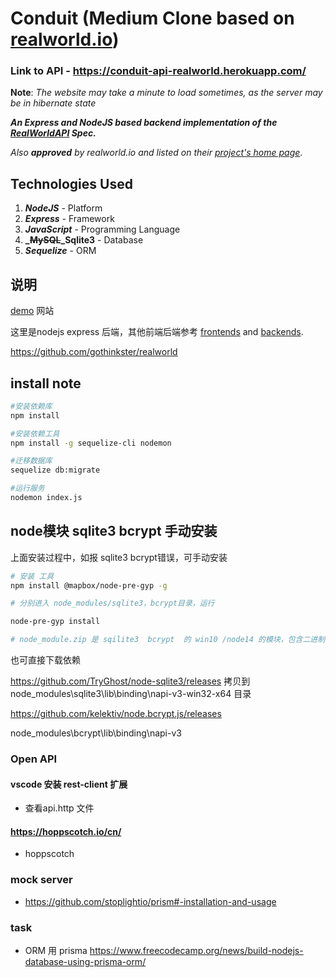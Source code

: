 # Conduit (Medium Clone based on [realworld.io](https://github.com/gothinkster/realworld))

### Link to API - https://conduit-api-realworld.herokuapp.com/

**Note**: _The website may take a minute to load sometimes, as the server may be in hibernate state_

**_An Express and NodeJS based backend implementation of the [RealWorldAPI](https://github.com/gothinkster/realworld/tree/master/api) Spec._**

_Also **approved** by realworld.io and listed on their [project's home page](https://codebase.show/projects/realworld?category=backend&language=javascript)_.

## Technologies Used

1. **_NodeJS_** - Platform
2. **_Express_** - Framework
3. **_JavaScript_** - Programming Language
4. **_~~MySQL~~_Sqlite3** - Database
5. **_Sequelize_** - ORM



## 说明

[demo](https://demo.realworld.io/#/) 网站

这里是nodejs express 后端，其他前端后端参考  [frontends](https://codebase.show/projects/realworld?category=frontend) and [backends](https://codebase.show/projects/realworld?category=backend).

https://github.com/gothinkster/realworld

## install note

```sh
#安装依赖库
npm install

#安装依赖工具
npm install -g sequelize-cli nodemon

#迁移数据库
sequelize db:migrate

#运行服务
nodemon index.js
```




## node模块 sqlite3  bcrypt 手动安装

上面安装过程中，如报 sqlite3  bcrypt错误，可手动安装

```sh
# 安装 工具
npm install @mapbox/node-pre-gyp -g

# 分别进入 node_modules/sqlite3，bcrypt目录，运行

node-pre-gyp install

# node_module.zip 是 sqilite3  bcrypt  的 win10 /node14 的模块，包含二进制文件


```

也可直接下载依赖

https://github.com/TryGhost/node-sqlite3/releases
拷贝到 node_modules\sqlite3\lib\binding\napi-v3-win32-x64 目录

https://github.com/kelektiv/node.bcrypt.js/releases

node_modules\bcrypt\lib\binding\napi-v3




### Open API

#### vscode 安装 rest-client 扩展
- 查看api.http 文件

####  https://hoppscotch.io/cn/
- hoppscotch

### mock server 

- https://github.com/stoplightio/prism#-installation-and-usage

### task

- ORM 用 prisma https://www.freecodecamp.org/news/build-nodejs-database-using-prisma-orm/
